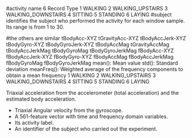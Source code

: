 #activity name  6
Record Type
1 WALKING
2 WALKING_UPSTAIRS
3 WALKING_DOWNSTAIRS
4 SITTING
5 STANDING
6 LAYING
#subject
identifies the subject who performed the activity for each window sample. Its range is from 1 to 30. 

#the others are similar
tBodyAcc-XYZ
tGravityAcc-XYZ
tBodyAccJerk-XYZ
tBodyGyro-XYZ
tBodyGyroJerk-XYZ
tBodyAccMag
tGravityAccMag
tBodyAccJerkMag
tBodyGyroMag
tBodyGyroJerkMag
fBodyAcc-XYZ
fBodyAccJerk-XYZ
fBodyGyro-XYZ
fBodyAccMag
fBodyAccJerkMag
fBodyGyroMag
fBodyGyroJerkMag
mean(): Mean value
std(): Standard deviation
meanFreq(): Weighted average of the frequency components to obtain a mean frequency
1 WALKING
2 WALKING_UPSTAIRS
3 WALKING_DOWNSTAIRS
4 SITTING
5 STANDING
6 LAYING


Triaxial acceleration from the accelerometer (total acceleration) and the estimated body acceleration.
- Triaxial Angular velocity from the gyroscope. 
- A 561-feature vector with time and frequency domain variables. 
- Its activity label. 
- An identifier of the subject who carried out the experiment.
